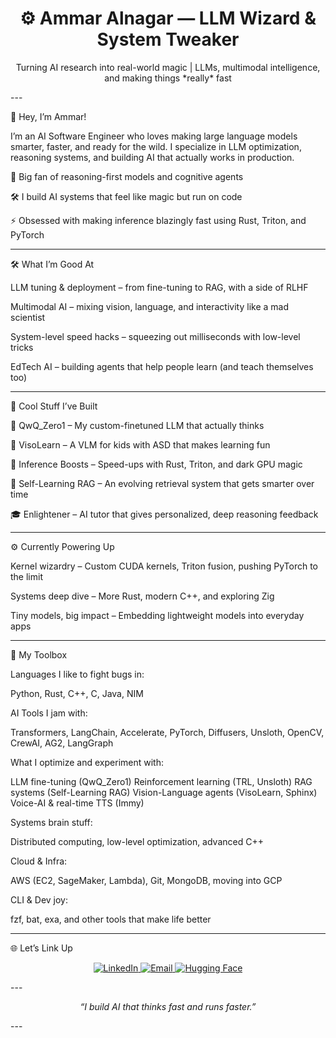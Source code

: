 

<h1 align="center">⚙️ Ammar Alnagar — LLM Wizard & System Tweaker</h1>
<p align="center">Turning AI research into real-world magic | LLMs, multimodal intelligence, and making things *really* fast</p>
---

🚀 Hey, I’m Ammar!

I’m an AI Software Engineer who loves making large language models smarter, faster, and ready for the wild.
I specialize in LLM optimization, reasoning systems, and building AI that actually works in production.

🧠 Big fan of reasoning-first models and cognitive agents

🛠️ I build AI systems that feel like magic but run on code

⚡ Obsessed with making inference blazingly fast using Rust, Triton, and PyTorch



---

🛠️ What I’m Good At

LLM tuning & deployment – from fine-tuning to RAG, with a side of RLHF

Multimodal AI – mixing vision, language, and interactivity like a mad scientist

System-level speed hacks – squeezing out milliseconds with low-level tricks

EdTech AI – building agents that help people learn (and teach themselves too)



---

🧪 Cool Stuff I’ve Built

🧩 QwQ_Zero1 – My custom-finetuned LLM that actually thinks

🌈 VisoLearn – A VLM for kids with ASD that makes learning fun

🔬 Inference Boosts – Speed-ups with Rust, Triton, and dark GPU magic

🧠 Self-Learning RAG – An evolving retrieval system that gets smarter over time

🎓 Enlightener – AI tutor that gives personalized, deep reasoning feedback



---

⚙️ Currently Powering Up

Kernel wizardry – Custom CUDA kernels, Triton fusion, pushing PyTorch to the limit

Systems deep dive – More Rust, modern C++, and exploring Zig

Tiny models, big impact – Embedding lightweight models into everyday apps



---

🧰 My Toolbox

Languages I like to fight bugs in:

Python, Rust, C++, C, Java, NIM

AI Tools I jam with:

Transformers, LangChain, Accelerate, PyTorch, Diffusers, Unsloth, OpenCV, CrewAI, AG2, LangGraph

What I optimize and experiment with:

LLM fine-tuning (QwQ_Zero1)
Reinforcement learning (TRL, Unsloth)
RAG systems (Self-Learning RAG)
Vision-Language agents (VisoLearn, Sphinx)
Voice-AI & real-time TTS (Immy)

Systems brain stuff:

Distributed computing, low-level optimization, advanced C++

Cloud & Infra:

AWS (EC2, SageMaker, Lambda), Git, MongoDB, moving into GCP

CLI & Dev joy:

fzf, bat, exa, and other tools that make life better


---

🌐 Let’s Link Up

<p align="center">
  <a href="https://linkedin.com/in/ammar-alnagar-393413201">
    <img src="https://img.shields.io/badge/LinkedIn-%230077B5.svg?style=for-the-badge&logo=linkedin&logoColor=white" alt="LinkedIn">
  </a>
  <a href="mailto:Ammaralnagar416@gmail.com">
    <img src="https://img.shields.io/badge/Email-%23D14836.svg?style=for-the-badge&logo=gmail&logoColor=white" alt="Email">
  </a>
  <a href="https://huggingface.co/Daemontatox">
    <img src="https://img.shields.io/badge/Hugging%20Face-%23FF4F00.svg?style=for-the-badge&logo=huggingface&logoColor=white" alt="Hugging Face">
  </a>
</p>
---

<p align="center">
  <i>“I build AI that thinks fast and runs faster.”</i>
</p>
---

